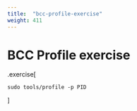 ```yaml
---
title:  "bcc-profile-exercise"
weight: 411
---
```


# BCC Profile exercise

.exercise[
```
sudo tools/profile -p PID
```
]
